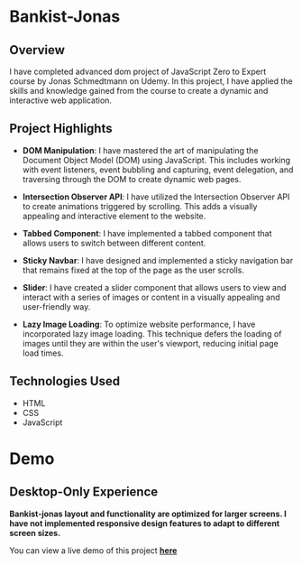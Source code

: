 # Bankist-Jonas
## Overview

I have completed advanced dom project of JavaScript Zero to Expert course by Jonas Schmedtmann on Udemy. In this project, I have applied the skills and knowledge gained from the course to create a dynamic and interactive web application.

## Project Highlights

- **DOM Manipulation**: I have mastered the art of manipulating the Document Object Model (DOM) using JavaScript. This includes working with event listeners, event bubbling and capturing, event delegation, and traversing through the DOM to create dynamic web pages.

- **Intersection Observer API**: I have utilized the Intersection Observer API to create animations triggered by scrolling. This adds a visually appealing and interactive element to the website.

- **Tabbed Component**: I have implemented a tabbed component that allows users to switch between different content.

- **Sticky Navbar**: I have designed and implemented a sticky navigation bar that remains fixed at the top of the page as the user scrolls.

- **Slider**: I have created a slider component that allows users to view and interact with a series of images or content in a visually appealing and user-friendly way.

- **Lazy Image Loading**: To optimize website performance, I have incorporated lazy image loading. This technique defers the loading of images until they are within the user's viewport, reducing initial page load times.

## Technologies Used

- HTML
- CSS
- JavaScript


# Demo
## Desktop-Only Experience
**Bankist-jonas layout and functionality are optimized for larger screens. I have not implemented responsive design features to adapt to different screen sizes.**

You can view a live demo of this project **[here](https://bankist-app-jonas.netlify.app/)**


